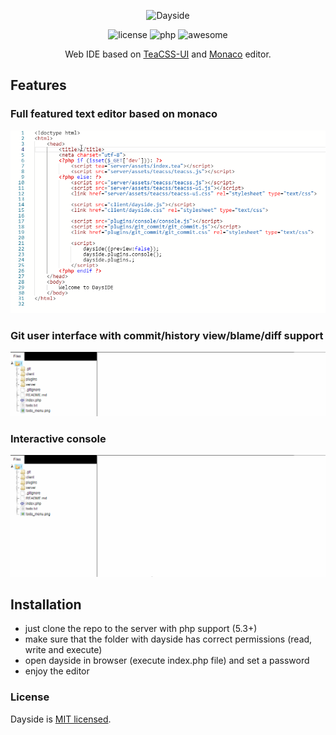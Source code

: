 <p align="center">
    <img alt="Dayside" title="Dayside" src="/images/dayside.jpg">
</p>

<p align="center">
    <img alt="license" src="https://img.shields.io/badge/license-MIT-blue.svg">
    <img alt="php" src="https://img.shields.io/badge/php-%3E%3D7.0-blue">
    <img alt="awesome" src="https://camo.githubusercontent.com/fef0a78bf2b1b477ba227914e3eff273d9b9713d/68747470733a2f2f696d672e736869656c64732e696f2f62616467652f617765736f6d652533462d796573212d627269676874677265656e2e737667">
</p>

<p align="center">
    Web IDE based on <a href="https://github.com/boomyjee/teacss-ui">TeaCSS-UI</a> and <a href="https://microsoft.github.io/monaco-editor">Monaco</a> editor.
</p>

## Features

### Full featured text editor based on monaco
![editor](images/editor.gif)
### Git user interface with commit/history view/blame/diff support
![git](images/git.gif)
### Interactive console
![console](images/terminal.gif)

## Installation

- just clone the repo to the server with php support (5.3+)
- make sure that the folder with dayside has correct permissions (read, write and execute)
- open dayside in browser (execute index.php file) and set a password
- enjoy the editor


### License

Dayside is [MIT licensed](./LICENSE).

